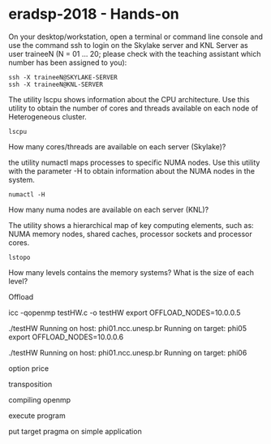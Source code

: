 # eradsp-2018 - Hands-on

On your desktop/workstation, open a terminal or command line console and use the command ssh to login on the Skylake server and KNL Server as user traineeN (N = 01 … 20; please check with the teaching assistant which number has been assigned to you): 
 
```
ssh -X traineeN@SKYLAKE-SERVER 
ssh -X traineeN@KNL-SERVER 
```

The utility lscpu shows information about the CPU architecture. Use this utility to obtain the number of cores and threads available on each node of Heterogeneous cluster. 
 
```
lscpu 
```

How many cores/threads are available on each server (Skylake)? 

the utility numactl maps processes to specific NUMA nodes. Use this utility with the parameter -H to obtain information about the NUMA nodes in the system. 
 
```
numactl -H 
```
How many numa nodes are available on each server (KNL)?  
 
The utility shows a hierarchical map of key computing elements, such as: NUMA memory nodes, shared caches, processor sockets and processor cores.

```
lstopo
```

How many levels contains the memory systems? What is the size of each level?

Offload

icc -qopenmp testHW.c -o testHW
export OFFLOAD_NODES=10.0.0.5

./testHW 
Running on host: phi01.ncc.unesp.br
Running on target: phi05
export OFFLOAD_NODES=10.0.0.6

./testHW 
Running on host: phi01.ncc.unesp.br
Running on target: phi06

option price

transposition

compiling openmp

execute program

put target pragma on simple application




